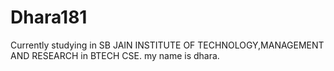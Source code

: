 # Dhara181
Currently studying in SB JAIN INSTITUTE OF TECHNOLOGY,MANAGEMENT AND RESEARCH in BTECH CSE.
my name is dhara.
